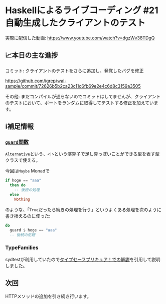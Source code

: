 # Haskellによるライブコーディング #21 自動生成したクライアントのテスト

実際に配信した動画: <https://www.youtube.com/watch?v=dgzWv38TDgQ>

## 📈本日の主な進捗

コミット: クライアントのテストをさらに追加し、発覚したバグを修正

<https://github.com/igrep/wai-sample/commit/72626b5b2ca23c11c6fb69e2e4c6d8c3159a3505>

その他: まだコンパイルが通らないのでコミットはしてませんが、クライアントのテストにおいて、ポートをランダムに取得してテストする修正を加えています。

## ℹ️補足情報

### [`guard`関数](https://hackage.haskell.org/package/base-4.16.0.0/docs/Control-Monad.html#v:guard)

[`Alternative`](https://hackage.haskell.org/package/base-4.16.0.0/docs/Control-Applicative.html#t:Alternative)という、`<|>`という演算子で足し算っぽいことができる型を表す型クラスで使える。

今回は`Maybe` Monadで

```haskell
if hoge == "aaa"
  then do
    -- 後続の処理
  else
    Nothing
```

のような、「`True`だったら続きの処理を行う」というよくある処理を次のように書き換えるのに使った:

```haskell
do
  guard $ hoge == "aaa"
  -- 後続の処理
```

### TypeFamilies

sydtestが利用していたので[タイプセーフプリキュア！での解説](https://qiita.com/igrep/items/5496fa405fae00b5a737#typefamilies)を引用して説明しました。

## 次回

HTTPメソッドの追加を引き続き行います。
